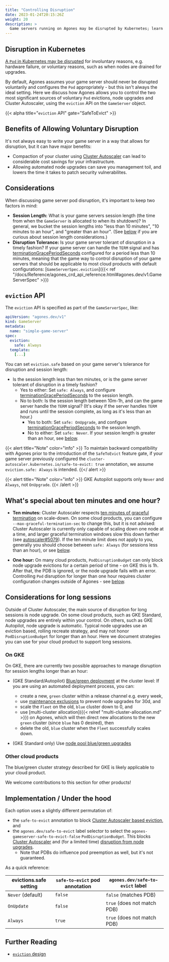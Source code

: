 ```yaml
---
title: "Controlling Disruption"
date: 2023-01-24T20:15:26Z
weight: 20
description: >
  Game servers running on Agones may be disrupted by Kubernetes; learn how to control disruption of your game servers.
---
```


## Disruption in Kubernetes

[A `Pod` in Kubernetes may be disrupted](https://kubernetes.io/docs/concepts/workloads/pods/disruptions/#voluntary-and-involuntary-disruptions) for involuntary reasons, e.g. hardware failure, or voluntary reasons, such as when nodes are drained for upgrades. 

By default, Agones assumes your game server should never be disrupted voluntarily and configures the `Pod` appropriately - but this isn't always the ideal setting. Here we discuss how Agones allows you to control the two most significant sources of voluntary `Pod` evictions, node upgrades and Cluster Autoscaler, using the `eviction` API on the `GameServer` object. 

{{< alpha title="`eviction` API" gate="SafeToEvict" >}}

## Benefits of Allowing Voluntary Disruption

It's not always easy to write your game server in a way that allows for disruption, but it can have major benefits:

* Compaction of your cluster using [Cluster Autoscaler](https://github.com/kubernetes/autoscaler/tree/master/cluster-autoscaler) can lead to considerable cost savings for your infrastructure.
* Allowing automated node upgrades can save you management toil, and lowers the time it takes to patch security vulnerabilites.

## Considerations

When discussing game server pod disruption, it's important to keep two factors in mind:

* **Session Length:** What is your game servers session length (the time from when the `GameServer` is allocated to when its shutdown)? In general, we bucket the session lengths into "less than 10 minutes", "10 minutes to an hour", and "greater than an hour". (See [below](#whats-special-about-ten-minutes-and-one-hour) if you are curious about session length considerations.)
* **Disruption Tolerance:** Is your game server tolerant of disruption in a timely fashion? If your game server can handle the `TERM` signal and has [terminationGracePeriodSeconds](https://kubernetes.io/docs/concepts/containers/container-lifecycle-hooks/#hook-handler-execution) configured for a period less than 10 minutes, meaning that the game way to control disruption of your game servers that should be applicable to most cloud products with default configurations: [`GameServerSpec.eviction`]({{< ref "/docs/Reference/agones_crd_api_reference.html#agones.dev/v1.GameServerSpec" >}})

## `eviction` API

The `eviction` API is specified as part of the `GameServerSpec`, like:

```yaml
apiVersion: "agones.dev/v1"
kind: GameServer
metadata:
  name: "simple-game-server"
spec:
  eviction:
    safe: Always
  template:
    [...]
```

You can set `eviction.safe` based on your game server's tolerance for disruption and session length:

* Is the session length less than ten minutes, or is the game server tolerant of disruption in a timely fashion?
  * Yes to either: Set `safe: Always`, and configure [terminationGracePeriodSeconds](https://kubernetes.io/docs/concepts/containers/container-lifecycle-hooks/#hook-handler-execution) to the session length.
  * No to both: Is the session length between 10m-1h, and can the game server handle the `TERM` signal? (It's okay if the server handles `TERM` and runs until the session complete, as long as it's less than an hour.)
      * Yes to both: Set `safe: OnUpgrade`, and configure [terminationGracePeriodSeconds](https://kubernetes.io/docs/concepts/containers/container-lifecycle-hooks/#hook-handler-execution) to the session length.
      * No to either: Set `safe: Never`. If your session length is greater than an hour, see [below](#considerations-for-long-sessions).

{{< alert title="Note" color="info" >}}
To maintain backward compatibility with Agones prior to the introduction of the `SafeToEvict` feature gate, if your game server previously configured the `cluster-autoscaler.kubernetes.io/safe-to-evict: true` annotation, we assume `eviction.safe: Always` is intended.
{{</ alert >}}

{{< alert title="Note" color="info" >}}
GKE Autopilot supports only `Never` and `Always`, not `OnUpgrade`.
{{< /alert >}}

## What's special about ten minutes and one hour?

* **Ten minutes:** Cluster Autoscaler respects [ten minutes of graceful termination](https://github.com/kubernetes/autoscaler/blob/master/cluster-autoscaler/FAQ.md#does-ca-respect-gracefultermination-in-scale-down) on scale-down. On some cloud products, you can configure `--max-graceful-termination-sec` to change this, but it is not advised: Cluster Autoscaler is currently only capable of scaling down one node at a time, and larger graceful termination windows slow this down farther (see [autoscaler#5079](https://github.com/kubernetes/autoscaler/issues/5079)). If the ten minute limit does not apply to you, generally you should choose between `safe: Always` (for sessions less than an hour), or see [below](#considerations-for-long-sessions).

* **One hour:** On many cloud products, `PodDisruptionBudget` can only block node upgrade evictions for a certain period of time - on GKE this is 1h. After that, the PDB is ignored, or the node upgrade fails with an error. Controlling `Pod` disruption for longer than one hour requires cluster configuration changes outside of Agones - see [below](#considerations-for-long-sessions).

## Considerations for long sessions

Outside of Cluster Autoscaler, the main source of disruption for long sessions is node upgrade. On some cloud products, such as GKE Standard, node upgrades are entirely within your control. On others, such as GKE Autopilot, node upgrade is automatic. Typical node upgrades use an eviction based, rolling recreate strategy, and may not honor `PodDisruptionBudget` for longer than an hour. Here we document strategies you can use for your cloud product to support long sessions.

### On GKE

On GKE, there are currently two possible approaches to manage disruption for session lengths longer than an hour:

* (GKE Standard/Autopilot) [Blue/green deployment](https://martinfowler.com/bliki/BlueGreenDeployment.html) at the cluster level: If you are using an automated deployment process, you can:
  * create a new, `green` cluster within a release channel e.g. every week,
  * use [maintenance exclusions](https://cloud.google.com/kubernetes-engine/docs/concepts/maintenance-windows-and-exclusions#exclusions) to prevent node upgrades for 30d, and
  * scale the `Fleet` on the old, `blue` cluster down to 0, and
  * use [multi-cluster allocation]({{< relref "multi-cluster-allocation.md" >}}) on Agones, which will then direct new allocations to the new `green` cluster (since `blue` has 0 desired), then
  * delete the old, `blue` cluster when the `Fleet` successfully scales down.

* (GKE Standard only) Use [node pool blue/green upgrades](https://cloud.google.com/kubernetes-engine/docs/concepts/node-pool-upgrade-strategies#blue-green-upgrade-strategy)

### Other cloud products

The blue/green cluster strategy described for GKE is likely applicable to your cloud product.

We welcome contributions to this section for other products!

## Implementation / Under the hood

Each option uses a slightly different permutation of:
* the `safe-to-evict` annotation to block [Cluster Autoscaler based eviction](https://github.com/kubernetes/autoscaler/blob/master/cluster-autoscaler/FAQ.md#what-types-of-pods-can-prevent-ca-from-removing-a-node), and
* the `agones.dev/safe-to-evict` label selector to select the `agones-gameserver-safe-to-evict-false` `PodDisruptionBudget`. This blocks [Cluster Autoscaler](https://github.com/kubernetes/autoscaler/blob/master/cluster-autoscaler/FAQ.md#what-types-of-pods-can-prevent-ca-from-removing-a-node) and (for a limited time) [disruption from node upgrades](https://kubernetes.io/docs/concepts/workloads/pods/disruptions/#pod-disruption-budgets).
  * Note that PDBs do influence pod preemption as well, but it's not guaranteed.

As a quick reference:

| evictions.safe setting  |  `safe-to-evict` pod annotation |  `agones.dev/safe-to-evict` label |
|-------------------------|---------------------------------|-----------------------------------|
| `Never` (default)       | `false`                         | `false` (matches PDB)             |
| `OnUpdate`              | `false`                         | `true` (does not match PDB)       |
| `Always`                | `true`                          | `true` (does not match PDB)       |

## Further Reading

* [`eviction` design](https://github.com/googleforgames/agones/issues/2794)